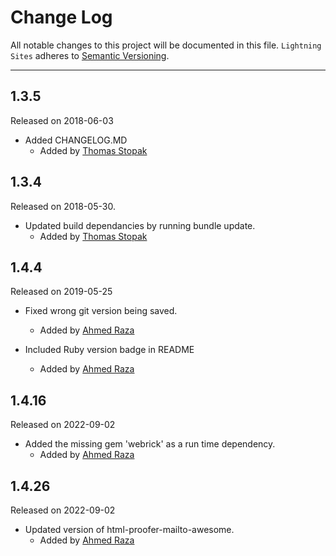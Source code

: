 # Change Log
All notable changes to this project will be documented in this file.
`Lightning Sites` adheres to [Semantic Versioning](http://semver.org/).

---

## 1.3.5
Released on 2018-06-03 

- Added CHANGELOG.MD  
  - Added by [Thomas Stopak](https://github.com/tstopak)


## 1.3.4
Released on 2018-05-30.


- Updated build dependancies by running bundle update.  
  - Added by [Thomas Stopak](https://github.com/tstopak)

## 1.4.4
Released on 2019-05-25


- Fixed wrong git version being saved.
  - Added by [Ahmed Raza](https://github.com/Raza403)


- Included Ruby version badge in README
  - Added by [Ahmed Raza](https://github.com/Raza403)

## 1.4.16
Released on 2022-09-02

- Added the missing gem 'webrick' as a run time dependency.
  - Added by [Ahmed Raza](https://github.com/Raza403)

## 1.4.26
Released on 2022-09-02

- Updated version of html-proofer-mailto-awesome.
  - Added by [Ahmed Raza](https://github.com/Raza403)